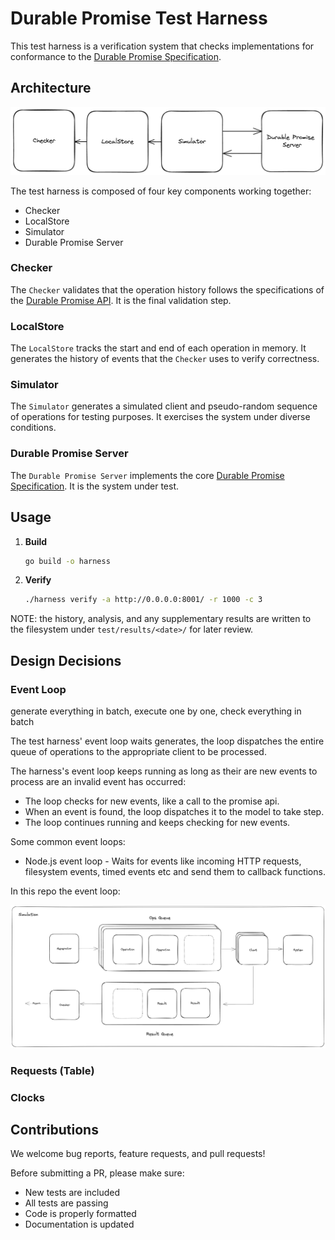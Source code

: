 # Durable Promise Test Harness 

This test harness is a verification system that checks implementations for conformance to the [Durable Promise Specification](https://github.com/resonatehq/durable-promise). 

## Architecture

<p align="center">
    <img src="./assets/architecture.png">
</p>

The test harness is composed of four key components working together: 

- Checker 
- LocalStore 
- Simulator 
- Durable Promise Server 

### Checker 

The `Checker` validates that the operation history follows the specifications of the [Durable Promise API](https://github.com/resonatehq/durable-promise). It is the final validation step.

### LocalStore 

The `LocalStore` tracks the start and end of each operation in memory. It generates the history of events that the `Checker` uses to verify correctness.

### Simulator 

The `Simulator` generates a simulated client and pseudo-random sequence of operations for testing purposes. It exercises the system under diverse conditions.

### Durable Promise Server

The `Durable Promise Server` implements the core [Durable Promise Specification](https://github.com/resonatehq/durable-promise). It is the system under test. 

## Usage 

1. **Build**

   ```bash
   go build -o harness
   ```

2. **Verify**

   ```bash
   ./harness verify -a http://0.0.0.0:8001/ -r 1000 -c 3
   ```

NOTE: the history, analysis, and any supplementary results are written to the filesystem under `test/results/<date>/` for later review.

## Design Decisions 

### Event Loop 

generate everything in batch, execute one by one, check everything in batch

The test harness' event loop waits generates, the loop dispatches the entire queue of operations 
to the appropriate client to be processed. 


The harness's event loop keeps running as long as their are new events to process are an invalid 
event has occurred: 
- The loop checks for new events, like a call to the promise api. 
- When an event is found, the loop dispatches it to the model to take step. 
- The loop continues running and keeps checking for new events. 


Some common event loops: 
- Node.js event loop - Waits for events like incoming HTTP requests, filesystem events, timed events etc and send them to callback functions. 

In this repo the event loop: 

<p align="center">
    <img src="./assets/event_loop.png">
</p>

### Requests (Table) 

### Clocks 

## Contributions

We welcome bug reports, feature requests, and pull requests!

Before submitting a PR, please make sure:

- New tests are included
- All tests are passing
- Code is properly formatted
- Documentation is updated


